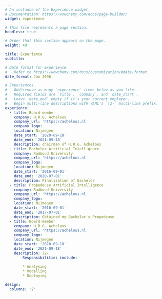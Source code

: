 ```yaml
---
# An instance of the Experience widget.
# Documentation: https://wowchemy.com/docs/page-builder/
widget: experience

# This file represents a page section.
headless: true

# Order that this section appears on the page.
weight: 40

title: Experience
subtitle:

# Date format for experience
#   Refer to https://wowchemy.com/docs/customization/#date-format
date_format: Jan 2006

# Experiences.
#   Add/remove as many `experience` items below as you like.
#   Required fields are `title`, `company`, and `date_start`.
#   Leave `date_end` empty if it's your current employer.
#   Begin multi-line descriptions with YAML's `|2-` multi-line prefix.
experience:
  - title: Board-member
    company: H.R.G. Achelous
    company_url: 'https://achelous.nl'
    company_logo: 
    location: Nijmegen
    date_start: '2020-09-18'
    date_end: '2021-09-18'
    description: chairman of H.R.G. Achelous
  - title: Bachelor Artificial Intelligence
    company: Radboud University
    company_url: 'https://achelous.nl'
    company_logo: 
    location: Nijmegen
    date_start: '2016-09-01'
    date_end: '2020-07-01'
    description: Finalization of Bachelor
  - title: Propedeuse Artificial Intelligence
    company: Radboud University
    company_url: 'https://achelous.nl'
    company_logo: 
    location: Nijmegen
    date_start: '2016-09-01'
    date_end: '2017-07-01'
    description: Obtained my Bachelor's Propedeuse
  - title: Board-member
    company: H.R.G. Achelous
    company_url: 'https://achelous.nl'
    company_logo: 
    location: Nijmegen
    date_start: '2020-09-18'
    date_end: '2021-09-18'
    description: |2-
        Responsibilities include:
        
        * Analysing
        * Modelling
        * Deploying

design:
  columns: '2'
---
```

